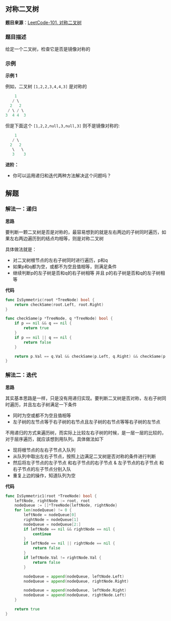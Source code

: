 ## 对称二叉树

**题目来源**：[LeetCode-101. 对称二叉树](https://leetcode-cn.com/problems/symmetric-tree/)

### 题目描述

给定一个二叉树，检查它是否是镜像对称的

### 示例

**示例 1**

例如，二叉树 `[1,2,2,3,4,4,3]` 是对称的

```go
    1
   / \
  2   2
 / \ / \
3  4 4  3
```

但是下面这个 `[1,2,2,null,3,null,3]` 则不是镜像对称的:

```go
    1
   / \
  2   2
   \   \
   3    3
```

**进阶：**

- 你可以运用递归和迭代两种方法解决这个问题吗？

## 解题

### 解法一：递归

**思路**

要判断一颗二叉树是否是对称的，最容易想到的就是左右两边的子树同时遍历，如果左右两边遍历到的结点均相等，则是对称二叉树

具体做法就是：

- 对二叉树根节点的左右子树同时进行遍历，p和q
- 如果p和q都为空，或都不为空且值相等，则满足条件
- 继续判断p的左子树是否和q的右子树相等 并且 p的右子树是否和q的左子树相等

**代码**

```go
func IsSymmetric(root *TreeNode) bool {
	return checkSame(root.Left, root.Right)
}

func checkSame(p *TreeNode, q *TreeNode) bool {
	if p == nil && q == nil {
		return true
	}
	if p == nil || q == nil {
		return false
	}

	return p.Val == q.Val && checkSame(p.Left, q.Right) && checkSame(p.Right, q.Left)
}
```

### 解法二：迭代

**思路**

其实基本思路是一样，只是没有用递归实现。要判断二叉树是否对称，左右子树同时遍历，并且左右子树满足一下条件

- 同时为空或都不为空且值相等
- 左子树的左节点等于右子树的右节点且左子树的右节点等等右子树的左节点

不用递归的方式来遍历树，而实际上比较左右子树的时候，是一层一层的比较的，对于层序遍历，就应该想到用队列。具体做法如下

- 现将根节点的左右子节点入队列
- 从队列中取出左右子节点，按照上边满足二叉树是否对称的条件进行判断
- 然后将左子节点的左子节点 和右子节点的右子节点 & 左子节点的右子节点 和 右子节点的左子节点分别入队
- 重复上边的操作，知道队列为空

**代码**

```go
func IsSymmetric1(root *TreeNode) bool {
	leftNode, rightNode := root, root
	nodeQueue := []*TreeNode{leftNode, rightNode}
	for len(nodeQueue) != 0 {
		leftNode = nodeQueue[0]
		rightNode = nodeQueue[1]
		nodeQueue = nodeQueue[2:]
		if leftNode == nil && rightNode == nil {
			continue
		}
		if leftNode == nil || rightNode == nil {
			return false
		}
		if leftNode.Val != rightNode.Val {
			return false
		}

		nodeQueue = append(nodeQueue, leftNode.Left)
		nodeQueue = append(nodeQueue, rightNode.Right)

		nodeQueue = append(nodeQueue, leftNode.Right)
		nodeQueue = append(nodeQueue, rightNode.Left)
	}

	return true
}
```